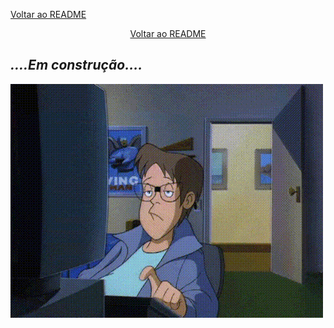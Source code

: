 
[Voltar ao README](/README.md/)
<div style="text-align:center"><a href="/README.md/">Voltar ao README</a></div>

## _....Em construção...._

![](Imagens/Construcao.gif "Trabalhando duro nisso")
